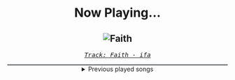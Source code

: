 <div align="center"> 
<h1>Now Playing...</h1>

![Faith](https://i.scdn.co/image/ab67616d00001e02069ea6f1e9ff32ea11f546d4)
--
_<samp><a href="https://open.spotify.com/track/2pY7asKFGoWxwvHKfq5V5u">Track: Faith - ifa</a></samp>_

<div style="border: 1px #4B5054 solid"></div>
<details>
  <summary>
    Previous played songs
  </summary>
  <table>
    <thead>
      <tr>
        <th>
          Artist
        </th>
        <th>
          Song
        </th>
        <th>
          Link
        </th>
      </tr>
    </thead>
    <tbody>
      <tr><td>ifa</td><td>Faith</td><td><a href="https://open.spotify.com/track/2pY7asKFGoWxwvHKfq5V5u">https://open.spotify.com/track/2pY7asKFGoWxwvHKfq5V5u</a></td></tr><tr><td>ifa</td><td>Faith</td><td><a href="https://open.spotify.com/track/2pY7asKFGoWxwvHKfq5V5u">https://open.spotify.com/track/2pY7asKFGoWxwvHKfq5V5u</a></td></tr><tr><td>ifa</td><td>Faith</td><td><a href="https://open.spotify.com/track/2pY7asKFGoWxwvHKfq5V5u">https://open.spotify.com/track/2pY7asKFGoWxwvHKfq5V5u</a></td></tr><tr><td>ifa</td><td>Faith</td><td><a href="https://open.spotify.com/track/2pY7asKFGoWxwvHKfq5V5u">https://open.spotify.com/track/2pY7asKFGoWxwvHKfq5V5u</a></td></tr><tr><td>ifa</td><td>Faith</td><td><a href="https://open.spotify.com/track/2pY7asKFGoWxwvHKfq5V5u">https://open.spotify.com/track/2pY7asKFGoWxwvHKfq5V5u</a></td></tr><tr><td>ifa</td><td>Faith</td><td><a href="https://open.spotify.com/track/2pY7asKFGoWxwvHKfq5V5u">https://open.spotify.com/track/2pY7asKFGoWxwvHKfq5V5u</a></td></tr><tr><td>ifa</td><td>Faith</td><td><a href="https://open.spotify.com/track/2pY7asKFGoWxwvHKfq5V5u">https://open.spotify.com/track/2pY7asKFGoWxwvHKfq5V5u</a></td></tr><tr><td>ifa</td><td>Faith</td><td><a href="https://open.spotify.com/track/2pY7asKFGoWxwvHKfq5V5u">https://open.spotify.com/track/2pY7asKFGoWxwvHKfq5V5u</a></td></tr><tr><td>ifa</td><td>Faith</td><td><a href="https://open.spotify.com/track/2pY7asKFGoWxwvHKfq5V5u">https://open.spotify.com/track/2pY7asKFGoWxwvHKfq5V5u</a></td></tr><tr><td>ifa</td><td>Faith</td><td><a href="https://open.spotify.com/track/2pY7asKFGoWxwvHKfq5V5u">https://open.spotify.com/track/2pY7asKFGoWxwvHKfq5V5u</a></td></tr><tr><td>ifa</td><td>Faith</td><td><a href="https://open.spotify.com/track/2pY7asKFGoWxwvHKfq5V5u">https://open.spotify.com/track/2pY7asKFGoWxwvHKfq5V5u</a></td></tr><tr><td>Black Veil Brides</td><td>The Vengeance</td><td><a href="https://open.spotify.com/track/0hPt1GeHQKu3IjbqzxrlD1">https://open.spotify.com/track/0hPt1GeHQKu3IjbqzxrlD1</a></td></tr><tr><td>Killswitch Engage</td><td>My Life for Yours</td><td><a href="https://open.spotify.com/track/3WqSkC7bjlvkN4U9beIKjh">https://open.spotify.com/track/3WqSkC7bjlvkN4U9beIKjh</a></td></tr><tr><td>Thomas Bergersen</td><td>Westward (Uncompressed Mix)</td><td><a href="https://open.spotify.com/track/2QHcu08P5WkINPM3ZBREYu">https://open.spotify.com/track/2QHcu08P5WkINPM3ZBREYu</a></td></tr><tr><td>Tech N9ne Collabos</td><td>Great Night</td><td><a href="https://open.spotify.com/track/0CsVNsRXTu0B6UdIOeirAi">https://open.spotify.com/track/0CsVNsRXTu0B6UdIOeirAi</a></td></tr><tr><td>Shokran</td><td>Destiny Crucified</td><td><a href="https://open.spotify.com/track/4ciPYfxVC4irIDkvLo7eH2">https://open.spotify.com/track/4ciPYfxVC4irIDkvLo7eH2</a></td></tr><tr><td>for KING & COUNTRY</td><td>Already Home</td><td><a href="https://open.spotify.com/track/0xB6FulVeQ6UEyc8fe79hQ">https://open.spotify.com/track/0xB6FulVeQ6UEyc8fe79hQ</a></td></tr><tr><td>Five Finger Death Punch</td><td>Under and Over It</td><td><a href="https://open.spotify.com/track/35aYLuIWeFd7iM7rY3x5GB">https://open.spotify.com/track/35aYLuIWeFd7iM7rY3x5GB</a></td></tr><tr><td>It Lives, It Breathes</td><td>Love on Repeat</td><td><a href="https://open.spotify.com/track/6fd5wf5wWkC1YE0AGYU4jM">https://open.spotify.com/track/6fd5wf5wWkC1YE0AGYU4jM</a></td></tr><tr><td>Demon Hunter</td><td>Resistance</td><td><a href="https://open.spotify.com/track/4gmFw577aT3WpHR7MGFwcl">https://open.spotify.com/track/4gmFw577aT3WpHR7MGFwcl</a></td></tr>
    </tbody>
  </table>
</details>

</div>

